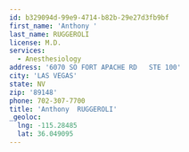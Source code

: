 ```yaml
---
id: b329094d-99e9-4714-b82b-29e27d3fb9bf
first_name: 'Anthony '
last_name: RUGGEROLI
license: M.D.
services:
  - Anesthesiology
address: '6070 SO FORT APACHE RD   STE 100'
city: 'LAS VEGAS'
state: NV
zip: '89148'
phone: 702-307-7700
title: 'Anthony  RUGGEROLI'
_geoloc:
  lng: -115.28485
  lat: 36.049095
---
```

